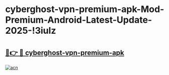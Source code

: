 # cyberghost-vpn-premium-apk-Mod-Premium-Android-Latest-Update-2025-!3iulz

# <h2><a href="https://eqyuv0.esa.edu.pl?title=cyberghost-vpn-premium-apk&ref=3iulz">🔗👉 🔴 cyberghost-vpn-premium-apk</a></h2>

[![acn](https://github.com/user-attachments/assets/0f9c940e-d8b0-45ae-aac7-cd30a18b3e1c)](https://eqyuv0.esa.edu.pl?title=cyberghost-vpn-premium-apk&ref=3iulz)

